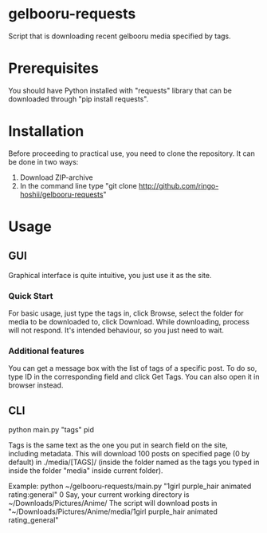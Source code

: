 # gelbooru-requests
Script that is downloading recent gelbooru media specified by tags.

# Prerequisites
You should have Python installed with "requests" library that can be downloaded through "pip install requests".

# Installation
Before proceeding to practical use, you need to clone the repository.
It can be done in two ways:
1. Download ZIP-archive
2. In the command line type "git clone http://github.com/ringo-hoshii/gelbooru-requests"

# Usage
## GUI
Graphical interface is quite intuitive, you just use it as the site.

### Quick Start
For basic usage, just type the tags in, click Browse, select the folder for media to be downloaded to, click Download.
While downloading, process will not respond. It's intended behaviour, so you just need to wait.

### Additional features
You can get a message box with the list of tags of a specific post. To do so, type ID in the corresponding field and click Get Tags. You can also open it in browser instead.

## CLI
python main.py "tags" pid

Tags is the same text as the one you put in search field on the site, including metadata.
This will download 100 posts on specified page (0 by default) in ./media/[TAGS]/ (inside the folder named as the tags you typed in inside the folder "media" inside current folder).

Example:
python ~/gelbooru-requests/main.py "1girl purple_hair animated rating:general" 0
Say, your current working directory is ~/Downloads/Pictures/Anime/
The script will download posts in "~/Downloads/Pictures/Anime/media/1girl purple_hair animated rating_general"
